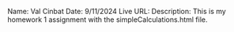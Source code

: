 Name: Val Cinbat
Date: 9/11/2024
Live URL:
Description:
This is my homework 1 assignment with the simpleCalculations.html file.
